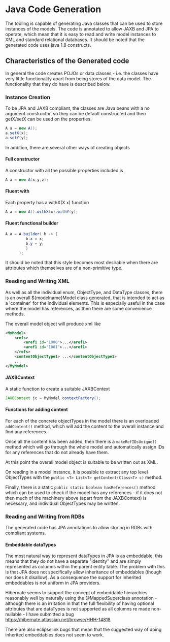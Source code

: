 Java Code Generation
====================

The tooling is capable of generating Java classes that can be used to store instances of the
models. The code is annotated to allow JAXB and JPA to operate, which mean that it is easy to 
read and write model instances to XML and standard relational databases. It should be noted that
the generated code uses java 1.8 constructs.

## Characteristics of the Generated code

In general the code creates POJOs or data classes - i.e. the classes have very little functionality
apart from being stores of the data model. The functionality that they do have is described below.

### Instance Creation

To be JPA and JAXB compliant, the classes are Java beans with a no argument constructor, so they can be 
default constructed and then getX/setX can be used on the properties.

```java
A a = new A();
a.setX(x);
a.setY(y);
```

In addition, there are several other ways of creating objects

#### Full constructor

A constructor with all the possible properties included is

```java
A a = new A(x,y,z);
```

#### Fluent with

Each property has a withX(X x) function

```java
A a = new A().withX(x).withY(y);
```

#### Fluent functional builder

```java
A a = A.builder( b -> {
         b.x = x;
         b.y = y;
         }
      );
```
It should be noted that this style becomes most desirable when there are attributes 
which themselves are of a non-primitive type.


### Reading and Writing XML

As well as all the individual enum, ObjectType, and DataType classes, there is
an overall ${modelname}Model class generated, that is intended to act as 
a 'container' for the individual elements. This is especially useful in the case
where the model has references, as then there are some convenience methods.

The overall model object will produce xml like
```xml
<MyModel>
    <refs>
        <aref1 id="1000">...</aref1>
        <aref1 id="1001">...</aref1>
    </refs>
    <contentObjectType1> ...</contentObjectType1>
    ...
</MyModel>
```

#### JAXBContext

A static function to create a suitable JAXBContext 
```java
JAXBContext jc = MyModel.contextFactory();
```

#### Functions for adding content
For each of the concrete objectTypes in the model there is 
an overloaded `addContent()` method, which will add the content to the 
overall instance and find any references.

Once all the content has been added, then there is a `makeRefIDsUnique()` method
which will go through the whole model and automatically assign IDs for any 
references that do not already have them. 

At this point the overall model object is suitable to be written out as XML.

On reading in a model instance, it is possible to extract any top level ObjectTypes
with the `public <T> List<T> getContent(Class<T> c)` method.

Finally, there is a static `public static boolean hasReferences()` method which
can be used to check if the model has any references - if it does not then much of the 
machinery above (apart from the JAXBContext) is necessary, and individual ObjectTypes may be 
written.

### Reading and Writing from RDBs

The generated code has JPA annotations to allow storing in RDBs with compliant systems.

#### Embeddable dataTypes

The most natural way to represent dataTypes in JPA is as embeddable, this means that they do
not have a separate "identity" and are simply represented as columns within the parent entity table.
The problem with this is that JPA does not specifically allow inheritance of embeddables (though nor does it disallow). 
As a consequence the support for inherited embeddables is not uniform in JPA providers.

Hibernate seems to support the concept of embeddable hierarchies reasonably well by
naturally using the @MappedSuperclass annotation - although there is an irritation in that 
the full flexibility of having optional attributes that are dataTypes is not supported as all columns re
made non-nullable - I have submitted a bug https://hibernate.atlassian.net/browse/HHH-14818

There are also eclipselink bugs that mean that the suggested way of doing inherited embeddables does not seem to work.


